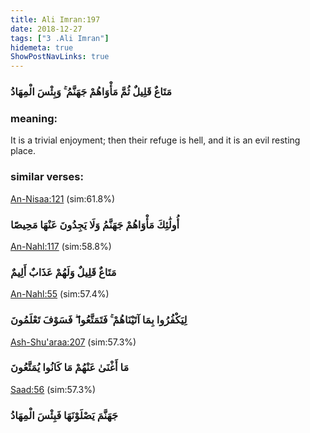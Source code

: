```yaml
---
title: Ali Imran:197
date: 2018-12-27
tags: ["3 .Ali Imran"]
hidemeta: true 
ShowPostNavLinks: true 
---
```

### مَتَاعٌ قَلِيلٌ ثُمَّ مَأْوَاهُمْ جَهَنَّمُ ۚ وَبِئْسَ الْمِهَادُ
### meaning: 
It is a trivial enjoyment; then their refuge is hell, and it is an evil resting place.
### similar verses: 

[An-Nisaa:121](/4/121) (sim:61.8%)

### أُولَٰئِكَ مَأْوَاهُمْ جَهَنَّمُ وَلَا يَجِدُونَ عَنْهَا مَحِيصًا

[An-Nahl:117](/16/117) (sim:58.8%)

### مَتَاعٌ قَلِيلٌ وَلَهُمْ عَذَابٌ أَلِيمٌ

[An-Nahl:55](/16/55) (sim:57.4%)

### لِيَكْفُرُوا بِمَا آتَيْنَاهُمْ ۚ فَتَمَتَّعُوا ۖ فَسَوْفَ تَعْلَمُونَ

[Ash-Shu'araa:207](/26/207) (sim:57.3%)

### مَا أَغْنَىٰ عَنْهُمْ مَا كَانُوا يُمَتَّعُونَ

[Saad:56](/38/56) (sim:57.3%)

### جَهَنَّمَ يَصْلَوْنَهَا فَبِئْسَ الْمِهَادُ
